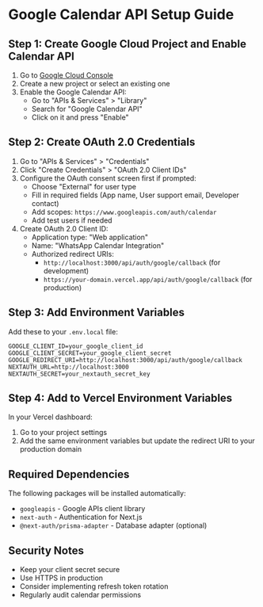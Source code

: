 # Google Calendar API Setup Guide

## Step 1: Create Google Cloud Project and Enable Calendar API

1. Go to [Google Cloud Console](https://console.cloud.google.com/)
2. Create a new project or select an existing one
3. Enable the Google Calendar API:
   - Go to "APIs & Services" > "Library"
   - Search for "Google Calendar API"
   - Click on it and press "Enable"

## Step 2: Create OAuth 2.0 Credentials

1. Go to "APIs & Services" > "Credentials"
2. Click "Create Credentials" > "OAuth 2.0 Client IDs"
3. Configure the OAuth consent screen first if prompted:
   - Choose "External" for user type
   - Fill in required fields (App name, User support email, Developer contact)
   - Add scopes: `https://www.googleapis.com/auth/calendar`
   - Add test users if needed
4. Create OAuth 2.0 Client ID:
   - Application type: "Web application"
   - Name: "WhatsApp Calendar Integration"
   - Authorized redirect URIs: 
     - `http://localhost:3000/api/auth/google/callback` (for development)
     - `https://your-domain.vercel.app/api/auth/google/callback` (for production)

## Step 3: Add Environment Variables

Add these to your `.env.local` file:

```
GOOGLE_CLIENT_ID=your_google_client_id
GOOGLE_CLIENT_SECRET=your_google_client_secret
GOOGLE_REDIRECT_URI=http://localhost:3000/api/auth/google/callback
NEXTAUTH_URL=http://localhost:3000
NEXTAUTH_SECRET=your_nextauth_secret_key
```

## Step 4: Add to Vercel Environment Variables

In your Vercel dashboard:
1. Go to your project settings
2. Add the same environment variables but update the redirect URI to your production domain

## Required Dependencies

The following packages will be installed automatically:
- `googleapis` - Google APIs client library
- `next-auth` - Authentication for Next.js
- `@next-auth/prisma-adapter` - Database adapter (optional)

## Security Notes

- Keep your client secret secure
- Use HTTPS in production
- Consider implementing refresh token rotation
- Regularly audit calendar permissions